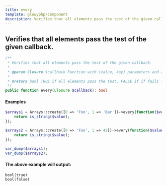 ```yaml
---
title: every
template: glowyphp/component
description: Verifies that all elements pass the test of the given callback.
---
```


<h2 class="font-normal text-lg">
Verifies that all elements pass the test of the given callback.
</h2>

```php
/**
 * Verifies that all elements pass the test of the given callback.
 *
 * @param Closure $callback Function with (value, key) parameters and returns TRUE/FALSE
 *
 * @return bool TRUE if all elements pass the test, FALSE if if fails for at least one element
 */
public function every(Closure $callback): bool
```

#### Examples

```php
$arrays1 = Arrays::create([0 => 'Foo', 1 => 'Bar'])->every(function($value, $key) {
    return is_string($value);
});

$arrays2 = Arrays::create([0 => 'Foo', 1 => 42])->every(function($value, $key) {
    return is_string($value);
});

var_dump($arrays1);
var_dump($arrays2);
```

#### The above example will output:

```text
bool(true)
bool(false)
```
